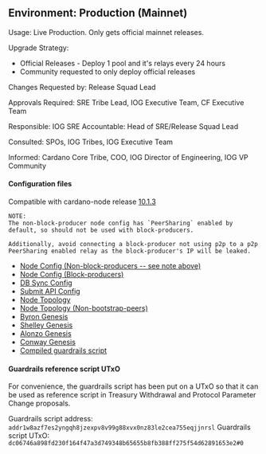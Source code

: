 ## Environment: Production (Mainnet)

Usage: Live Production. Only gets official mainnet releases.

Upgrade Strategy:

- Official Releases - Deploy 1 pool and it's relays every 24 hours
- Community requested to only deploy official releases

Changes Requested by: Release Squad Lead

Approvals Required: SRE Tribe Lead, IOG Executive Team, CF Executive Team

Responsible: IOG SRE
Accountable: Head of SRE/Release Squad Lead

Consulted: SPOs, IOG Tribes, IOG Executive Team

Informed: Cardano Core Tribe, COO, IOG Director of Engineering, IOG VP Community

#### Configuration files

Compatible with cardano-node release [10.1.3](https://github.com/IntersectMBO/cardano-node/releases/tag/10.1.3)

```
NOTE:
The non-block-producer node config has `PeerSharing` enabled by
default, so should not be used with block-producers.

Additionally, avoid connecting a block-producer not using p2p to a p2p
PeerSharing enabled relay as the block-producer's IP will be leaked.
```

- [Node Config (Non-block-producers -- see note above)](environments/mainnet/config.json)
- [Node Config (Block-producers)](environments/mainnet/config-bp.json)
- [DB Sync Config](environments/mainnet/db-sync-config.json)
- [Submit API Config](environments/mainnet/submit-api-config.json)
- [Node Topology](environments/mainnet/topology.json)
- [Node Topology (Non-bootstrap-peers)](environments/mainnet/topology-non-bootstrap-peers.json)
- [Byron Genesis](environments/mainnet/byron-genesis.json)
- [Shelley Genesis](environments/mainnet/shelley-genesis.json)
- [Alonzo Genesis](environments/mainnet/alonzo-genesis.json)
- [Conway Genesis](environments/mainnet/conway-genesis.json)
- [Compiled guardrails script](environments/mainnet/guardrails-script.plutus)

#### Guardrails reference script UTxO

For convenience, the guardrails script has been put on a UTxO so that it can be used as reference script in
Treasury Withdrawal and Protocol Parameter Change proposals.

Guardrails script address: `addr1w8azf7es2yngqh8jzexpv8v99g88xvx0nz83le2cea755eqjjnrsl`
Guardrails script UTxO: `dc06746a898fd230f164f47a3d749348b65655b8fb388ff275f54d62891653e2#0`
